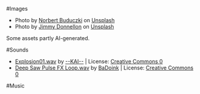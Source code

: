 #Images

- Photo by <a href="https://unsplash.com/@buduczki?utm_content=creditCopyText&utm_medium=referral&utm_source=unsplash">Norbert Buduczki</a> on <a href="https://unsplash.com/photos/a-field-full-of-tall-grass-and-yellow-flowers-j2PT9kMBTnQ?utm_content=creditCopyText&utm_medium=referral&utm_source=unsplash">Unsplash</a>
- Photo by <a href="https://unsplash.com/@mjamesdjr?utm_content=creditCopyText&utm_medium=referral&utm_source=unsplash">Jimmy Donnellon</a> on <a href="https://unsplash.com/photos/a-field-of-flowers-with-mountains-in-the-background-ORUrT1HbT6E?utm_content=creditCopyText&utm_medium=referral&utm_source=unsplash">Unsplash</a>

Some assets partly AI-generated.

#Sounds
- <a href="https://freesound.org/people/--KAI--/sounds/462766/">Explosion01.wav</a> by <a href="https://freesound.org/people/--KAI--/">--KAI--</a> | License: <a href="http://creativecommons.org/publicdomain/zero/1.0/">Creative Commons 0</a>
- <a href="https://freesound.org/people/BaDoink/sounds/547985/">Deep Saw Pulse FX Loop.wav</a> by <a href="https://freesound.org/people/BaDoink/">BaDoink</a> | License: <a href="http://creativecommons.org/publicdomain/zero/1.0/">Creative Commons 0</a>

#Music
